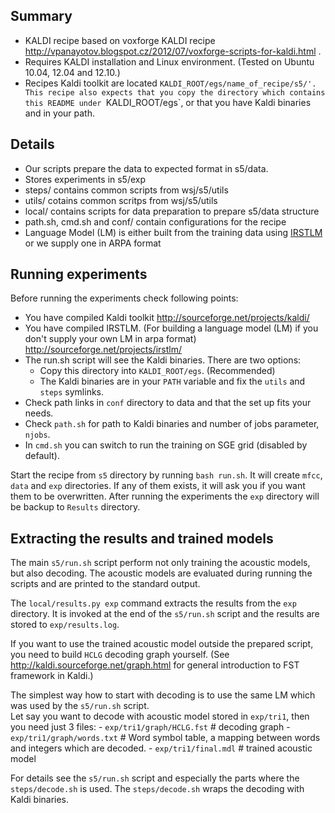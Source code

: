 Summary
-------
 * KALDI recipe based on voxforge KALDI recipe http://vpanayotov.blogspot.cz/2012/07/voxforge-scripts-for-kaldi.html .
 * Requires KALDI installation and Linux environment. (Tested on Ubuntu 10.04, 12.04 and 12.10.)
 * Recipes Kaldi toolkit are located `KALDI_ROOT/egs/name_of_recipe/s5/'. 
   This recipe also expects that you copy the directory which contains this README under `KALDI_ROOT/egs`,
   or that you have Kaldi binaries and in your path.



Details
-----------
 * Our scripts prepare the data to expected format in s5/data. 
 * Stores experiments in s5/exp
 * steps/ contains common scripts from wsj/s5/utils
 * utils/ cotains common scritps from wsj/s5/utils
 * local/ contains scripts for data preparation to prepare s5/data structure
 * path.sh, cmd.sh and  conf/ contain configurations for the recipe
 * Language Model (LM) is either built from the training data using [IRSTLM](http://sourceforge.net/projects/irstlm/)  or we supply one in ARPA format


Running experiments
--------------------
Before running the experiments check following points:
 * You have compiled Kaldi toolkit http://sourceforge.net/projects/kaldi/
 * You have compiled IRSTLM. (For building a language model (LM) if you don't supply your own LM in arpa format) http://sourceforge.net/projects/irstlm/
 * The run.sh script will see the Kaldi binaries. There are two options:
    - Copy this directory into `KALDI_ROOT/egs`. (Recommended)
    - The Kaldi binaries are in your `PATH` variable and fix the `utils` and `steps` symlinks.
 * Check path links in `conf` directory to data and that the set up fits your needs. 
 * Check `path.sh` for path to Kaldi binaries and number of jobs parameter, `njobs`. 
 * In `cmd.sh` you can switch to run the training on SGE grid (disabled by default).

Start the recipe from `s5` directory by running `bash run.sh`.
It will create `mfcc`, `data` and `exp` directories.
If any of them exists, it will ask you if you want them to be overwritten.
After running the experiments the `exp` directory will be backup to `Results` directory.

Extracting the results and trained models
-------------------------------------------
The main `s5/run.sh` script perform not only training the acoustic models,
but also decoding.
The acoustic models are evaluated during running the scripts and are printed to the standard output.

The `local/results.py exp` command extracts the results from the `exp` directory.
It is invoked at the end of the `s5/run.sh` script and the results are stored to `exp/results.log`.

If you want to use the trained acoustic model outside the prepared script,
you need to build `HCLG` decoding graph yourself. 
(See http://kaldi.sourceforge.net/graph.html for general introduction to FST framework in Kaldi.)

The simplest way how to start with decoding is to use the same LM which
was used by the `s5/run.sh` script.  
Let say you want to decode with acoustic model stored in `exp/tri1`,
then you need just 3 files:
    - `exp/tri1/graph/HCLG.fst`   # decoding graph
    - `exp/tri1/graph/words.txt`  # Word symbol table, a mapping between words and integers which are decoded.
    - `exp/tri1/final.mdl`        # trained acoustic model 

For details see the `s5/run.sh` script and especially the parts where the `steps/decode.sh` is used. 
The `steps/decode.sh` wraps the decoding with Kaldi binaries.
